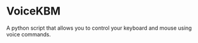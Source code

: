 # VoiceKBM
A python script that allows you to control your keyboard and mouse using voice commands.

